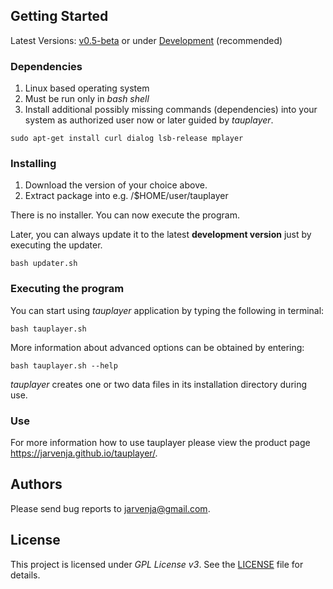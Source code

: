 ## Getting Started

Latest Versions: [v0.5-beta](https://github.com/jarvenja/tauplayer/releases/tag/v0.5-beta) or under [Development](https://github.com/jarvenja/tauplayer/archive/main.zip) (recommended)

### Dependencies

1) Linux based operating system
2) Must be run only in _bash shell_
3) Install additional possibly missing commands (dependencies) into your system as authorized user now or later guided by _tauplayer_.

  ```
  sudo apt-get install curl dialog lsb-release mplayer
  ```

### Installing

1) Download the version of your choice above. 
2) Extract package into e.g. /$HOME/user/tauplayer

There is no installer. You can now execute the program.

Later, you can always update it to the latest **development version** just by executing the updater.

  ```
  bash updater.sh
  ```

### Executing the program

You can start using _tauplayer_ application by typing the following in terminal:
```
bash tauplayer.sh
```
More information about advanced options can be obtained by entering: 

```
bash tauplayer.sh --help
```
_tauplayer_ creates one or two data files in its installation directory during use.

### Use

For more information how to use tauplayer please view the product page https://jarvenja.github.io/tauplayer/.

## Authors

Please send bug reports to jarvenja@gmail.com.

## License

This project is licensed under _GPL License v3_.
See the [LICENSE](https://github.com/jarvenja/tauplayer/blob/main/LICENSE) file for details.

